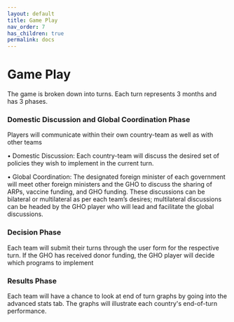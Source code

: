 ```yaml
---
layout: default
title: Game Play
nav_order: 7
has_children: true
permalink: docs
---
```


# Game Play

The game is broken down into turns. Each turn represents 3 months and has 3 phases.

### Domestic Discussion and Global Coordination Phase
Players will communicate within their own country-team as well as with other teams

•	Domestic Discussion: Each country-team will discuss the desired set of policies they wish to implement in the current turn. 

•	Global Coordination: The designated foreign minister of each government will meet other foreign ministers and the GHO to discuss the sharing of ARPs, 
vaccine funding, and GHO funding. These discussions can be bilateral or multilateral as per each team’s desires; multilateral discussions can be headed by the 
GHO player who will lead and facilitate the global discussions.

### Decision Phase
Each team will submit their turns through the user form for the respective turn. 
If the GHO has received donor funding, the GHO player will decide which programs to implement

### Results Phase
Each team will have a chance to look at end of turn graphs by going into the advanced stats tab. The graphs will illustrate each country's end-of-turn performance.

